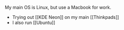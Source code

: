 My main OS is Linux, but use a Macbook for work.

- Trying out [[KDE Neon]] on my main [[Thinkpads]]
- I also run [[Ubuntu]]